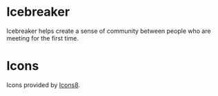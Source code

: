 # Icebreaker
Icebreaker helps create a sense of community between people who are meeting for the first time.

# Icons
Icons provided by [Icons8](https://icons8.com).
